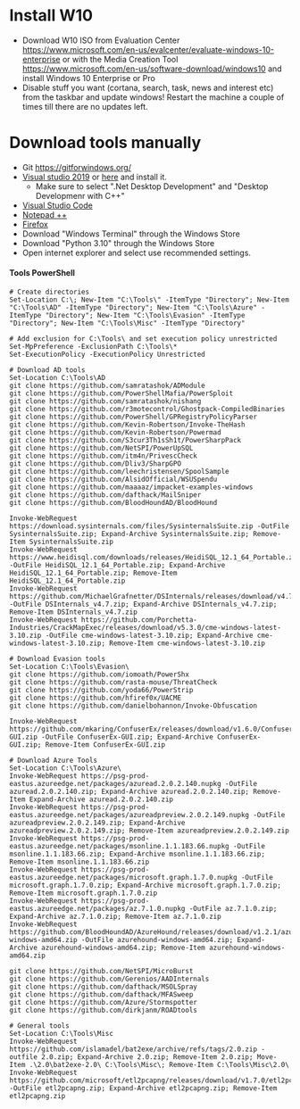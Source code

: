 # Install W10
- Download W10 ISO from Evaluation Center https://www.microsoft.com/en-us/evalcenter/evaluate-windows-10-enterprise or with the Media Creation Tool https://www.microsoft.com/en-us/software-download/windows10 and install Windows 10 Enterprise or Pro
- Disable stuff you want (cortana, search, task, news and interest etc) from the taskbar and update windows! Restart the machine a couple of times till there are no updates left.

# Download tools manually
- Git https://gitforwindows.org/
- [Visual studio 2019]((https://visualstudio.microsoft.com/thank-you-downloading-visual-studio/?sku=Community&rel=16&src=myvs&utm_medium=microsoft&utm_source=my.visualstudio.com&utm_campaign=download&utm_content=vs+community+2019)) or [here](https://visualstudio.microsoft.com/vs/older-downloads/) and install it. 
  - Make sure to select ".Net Desktop Development" and "Desktop Developmenr with C++"
- [Visual Studio Code](https://code.visualstudio.com/)
- [Notepad ++](https://notepad-plus-plus.org/downloads/)
- [Firefox](https://www.mozilla.org/en-US/firefox/download/thanks/)
- Download "Windows Terminal" through the Windows Store
- Download "Python 3.10" through the Windows Store
- Open internet explorer and select use recommended settings.

#### Tools PowerShell
```
# Create directories
Set-Location C:\; New-Item "C:\Tools\" -ItemType "Directory"; New-Item "C:\Tools\AD" -ItemType "Directory"; New-Item "C:\Tools\Azure" -ItemType "Directory"; New-Item "C:\Tools\Evasion" -ItemType "Directory"; New-Item "C:\Tools\Misc" -ItemType "Directory"

# Add exclusion for C:\Tools\ and set execution policy unrestricted
Set-MpPreference -ExclusionPath C:\Tools\*
Set-ExecutionPolicy -ExecutionPolicy Unrestricted

# Download AD tools
Set-Location C:\Tools\AD
git clone https://github.com/samratashok/ADModule
git clone https://github.com/PowerShellMafia/PowerSploit
git clone https://github.com/samratashok/nishang
git clone https://github.com/r3motecontrol/Ghostpack-CompiledBinaries
git clone https://github.com/PowerShell/GPRegistryPolicyParser
git clone https://github.com/Kevin-Robertson/Invoke-TheHash
git clone https://github.com/Kevin-Robertson/Powermad
git clone https://github.com/S3cur3Th1sSh1t/PowerSharpPack
git clone https://github.com/NetSPI/PowerUpSQL
git clone https://github.com/itm4n/PrivescCheck
git clone https://github.com/Dliv3/SharpGPO
git clone https://github.com/leechristensen/SpoolSample
git clone https://github.com/AlsidOfficial/WSUSpendu
git clone https://github.com/maaaaz/impacket-examples-windows
git clone https://github.com/dafthack/MailSniper
git clone https://github.com/BloodHoundAD/BloodHound

Invoke-WebRequest https://download.sysinternals.com/files/SysinternalsSuite.zip -OutFile SysinternalsSuite.zip; Expand-Archive SysinternalsSuite.zip; Remove-Item SysinternalsSuite.zip
Invoke-WebRequest https://www.heidisql.com/downloads/releases/HeidiSQL_12.1_64_Portable.zip -OutFile HeidiSQL_12.1_64_Portable.zip; Expand-Archive HeidiSQL_12.1_64_Portable.zip; Remove-Item HeidiSQL_12.1_64_Portable.zip
Invoke-WebRequest https://github.com/MichaelGrafnetter/DSInternals/releases/download/v4.7/DSInternals_v4.7.zip -OutFile DSInternals_v4.7.zip; Expand-Archive DSInternals_v4.7.zip; Remove-Item DSInternals_v4.7.zip
Invoke-WebRequest https://github.com/Porchetta-Industries/CrackMapExec/releases/download/v5.3.0/cme-windows-latest-3.10.zip -OutFile cme-windows-latest-3.10.zip; Expand-Archive cme-windows-latest-3.10.zip; Remove-Item cme-windows-latest-3.10.zip

# Download Evasion tools
Set-Location C:\Tools\Evasion\
git clone https://github.com/iomoath/PowerShx
git clone https://github.com/rasta-mouse/ThreatCheck
git clone https://github.com/yoda66/PowerStrip
git clone https://github.com/hfiref0x/UACME
git clone https://github.com/danielbohannon/Invoke-Obfuscation

Invoke-WebRequest https://github.com/mkaring/ConfuserEx/releases/download/v1.6.0/ConfuserEx-GUI.zip -OutFile ConfuserEx-GUI.zip; Expand-Archive ConfuserEx-GUI.zip; Remove-Item ConfuserEx-GUI.zip

# Download Azure Tools
Set-Location C:\Tools\Azure\
Invoke-WebRequest https://psg-prod-eastus.azureedge.net/packages/azuread.2.0.2.140.nupkg -OutFile azuread.2.0.2.140.zip; Expand-Archive azuread.2.0.2.140.zip; Remove-Item Expand-Archive azuread.2.0.2.140.zip
Invoke-WebRequest https://psg-prod-eastus.azureedge.net/packages/azureadpreview.2.0.2.149.nupkg -OutFile azureadpreview.2.0.2.149.zip; Expand-Archive azureadpreview.2.0.2.149.zip; Remove-Item azureadpreview.2.0.2.149.zip
Invoke-WebRequest https://psg-prod-eastus.azureedge.net/packages/msonline.1.1.183.66.nupkg -OutFile msonline.1.1.183.66.zip; Expand-Archive msonline.1.1.183.66.zip; Remove-Item msonline.1.1.183.66.zip
Invoke-WebRequest https://psg-prod-eastus.azureedge.net/packages/microsoft.graph.1.7.0.nupkg -OutFile microsoft.graph.1.7.0.zip; Expand-Archive microsoft.graph.1.7.0.zip; Remove-Item microsoft.graph.1.7.0.zip
Invoke-WebRequest https://psg-prod-eastus.azureedge.net/packages/az.7.1.0.nupkg -OutFile az.7.1.0.zip; Expand-Archive az.7.1.0.zip; Remove-Item az.7.1.0.zip
Invoke-WebRequest https://github.com/BloodHoundAD/AzureHound/releases/download/v1.2.1/azurehound-windows-amd64.zip -OutFile azurehound-windows-amd64.zip; Expand-Archive azurehound-windows-amd64.zip; Remove-Item azurehound-windows-amd64.zip

git clone https://github.com/NetSPI/MicroBurst
git clone https://github.com/Gerenios/AADInternals
git clone https://github.com/dafthack/MSOLSpray
git clone https://github.com/dafthack/MFASweep
git clone https://github.com/Azure/Stormspotter
git clone https://github.com/dirkjanm/ROADtools

# General tools
Set-Location C:\Tools\Misc
Invoke-WebRequest https://github.com/islamadel/bat2exe/archive/refs/tags/2.0.zip -outfile 2.0.zip; Expand-Archive 2.0.zip; Remove-Item 2.0.zip; Move-Item .\2.0\bat2exe-2.0\ C:\Tools\Misc\; Remove-Item C:\Tools\Misc\2.0\
Invoke-WebRequest https://github.com/microsoft/etl2pcapng/releases/download/v1.7.0/etl2pcapng.zip -OutFile etl2pcapng.zip; Expand-Archive etl2pcapng.zip; Remove-Item etl2pcapng.zip
```
